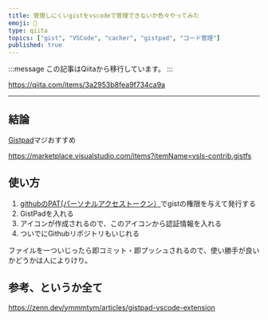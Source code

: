 ```yaml
---
title: 管理しにくいgistをvscodeで管理できないか色々やってみた
emoji: 📝
type: qiita
topics: ["gist", "VSCode", "cacher", "gistpad", "コード管理"]
published: true
---
```


:::message
この記事はQiitaから移行しています。
:::

https://qiita.com/items/3a2953b8fea9f734ca9a

---

## 結論
[Gistpad](https://marketplace.visualstudio.com/items?itemName=vsls-contrib.gistfs)マジおすすめ

https://marketplace.visualstudio.com/items?itemName=vsls-contrib.gistfs

## 使い方
1. [githubのPAT(パーソナルアクセストークン）](https://github.com/settings/tokens)でgistの権限を与えて発行する
1. GistPadを入れる
1. アイコンが作成されるので、このアイコンから認証情報を入れる
1. ついでにGithubリポジトリもいじれる

ファイルを一ついじったら即コミット・即プッシュされるので、使い勝手が良いかどうかは人によりけり。

## 参考、というか全て
https://zenn.dev/ymmmtym/articles/gistpad-vscode-extension

